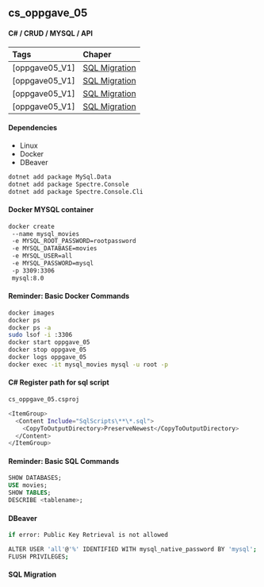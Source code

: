 ## cs_oppgave_05 
#### C# / CRUD / MYSQL / API

| Tags             | Chaper                          |
|:-----------------|:--------------------------------|
| [oppgave05_V1] | [SQL Migration](#sql-migration) |
| [oppgave05_V1] | [SQL Migration](#2)             |
| [oppgave05_V1] | [SQL Migration](#3)             |
| [oppgave05_V1] | [SQL Migration](#4)             |

#### Dependencies
- Linux
- Docker
- DBeaver

```sh
dotnet add package MySql.Data
dotnet add package Spectre.Console
dotnet add package Spectre.Console.Cli
```



#### Docker MYSQL container
```sh
docker create
 --name mysql_movies
 -e MYSQL_ROOT_PASSWORD=rootpassword
 -e MYSQL_DATABASE=movies
 -e MYSQL_USER=all
 -e MYSQL_PASSWORD=mysql
 -p 3309:3306
 mysql:8.0
```
#### Reminder: Basic Docker Commands
```sh
docker images
docker ps
docker ps -a 
sudo lsof -i :3306 
docker start oppgave_05 
docker stop oppgave_05
docker logs oppgave_05
docker exec -it mysql_movies mysql -u root -p
```

#### C# Register path for sql script
```sh
cs_oppgave_05.csproj

<ItemGroup>
  <Content Include="SqlScripts\**\*.sql">
    <CopyToOutputDirectory>PreserveNewest</CopyToOutputDirectory>
  </Content>
</ItemGroup>
```

#### Reminder: Basic SQL Commands
```sql
SHOW DATABASES;
USE movies;
SHOW TABLES;
DESCRIBE <tablename>;
```

#### DBeaver
```sh
if error: Public Key Retrieval is not allowed

ALTER USER 'all'@'%' IDENTIFIED WITH mysql_native_password BY 'mysql';
FLUSH PRIVILEGES;
```

#### SQL Migration